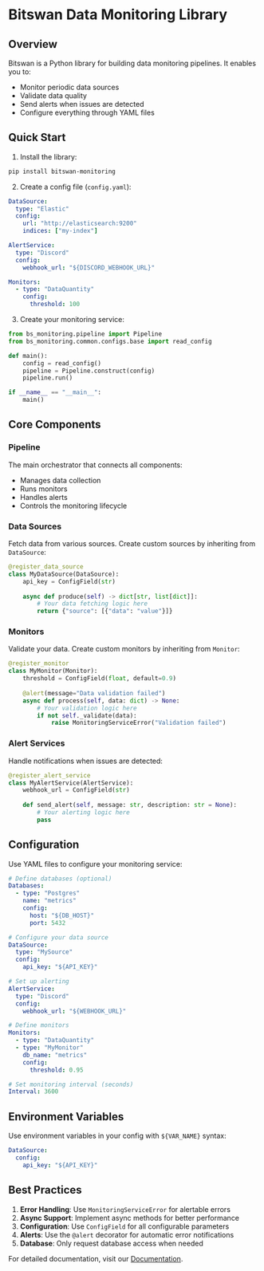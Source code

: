 # Bitswan Data Monitoring Library

## Overview

Bitswan is a Python library for building data monitoring pipelines. It enables you to:
- Monitor periodic data sources
- Validate data quality
- Send alerts when issues are detected
- Configure everything through YAML files

## Quick Start

1. Install the library:
```bash
pip install bitswan-monitoring
```

2. Create a config file (`config.yaml`):
```yaml
DataSource:
  type: "Elastic"
  config:
    url: "http://elasticsearch:9200"
    indices: ["my-index"]

AlertService:
  type: "Discord"
  config:
    webhook_url: "${DISCORD_WEBHOOK_URL}"

Monitors:
  - type: "DataQuantity"
    config:
      threshold: 100
```

3. Create your monitoring service:
```python
from bs_monitoring.pipeline import Pipeline
from bs_monitoring.common.configs.base import read_config

def main():
    config = read_config()
    pipeline = Pipeline.construct(config)
    pipeline.run()

if __name__ == "__main__":
    main()
```

## Core Components

### Pipeline
The main orchestrator that connects all components:
- Manages data collection
- Runs monitors
- Handles alerts
- Controls the monitoring lifecycle

### Data Sources
Fetch data from various sources. Create custom sources by inheriting from `DataSource`:
```python
@register_data_source
class MyDataSource(DataSource):
    api_key = ConfigField(str)
    
    async def produce(self) -> dict[str, list[dict]]:
        # Your data fetching logic here
        return {"source": [{"data": "value"}]}
```

### Monitors
Validate your data. Create custom monitors by inheriting from `Monitor`:
```python
@register_monitor
class MyMonitor(Monitor):
    threshold = ConfigField(float, default=0.9)
    
    @alert(message="Data validation failed")
    async def process(self, data: dict) -> None:
        # Your validation logic here
        if not self._validate(data):
            raise MonitoringServiceError("Validation failed")
```

### Alert Services
Handle notifications when issues are detected:
```python
@register_alert_service
class MyAlertService(AlertService):
    webhook_url = ConfigField(str)
    
    def send_alert(self, message: str, description: str = None):
        # Your alerting logic here
        pass
```

## Configuration

Use YAML files to configure your monitoring service:
```yaml
# Define databases (optional)
Databases:
  - type: "Postgres"
    name: "metrics"
    config:
      host: "${DB_HOST}"
      port: 5432

# Configure your data source
DataSource:
  type: "MySource"
  config:
    api_key: "${API_KEY}"

# Set up alerting
AlertService:
  type: "Discord"
  config:
    webhook_url: "${WEBHOOK_URL}"

# Define monitors
Monitors:
  - type: "DataQuantity"
  - type: "MyMonitor"
    db_name: "metrics"
    config:
      threshold: 0.95

# Set monitoring interval (seconds)
Interval: 3600
```

## Environment Variables

Use environment variables in your config with `${VAR_NAME}` syntax:
```yaml
DataSource:
  config:
    api_key: "${API_KEY}"
```

## Best Practices

1. **Error Handling**: Use `MonitoringServiceError` for alertable errors
2. **Async Support**: Implement async methods for better performance
3. **Configuration**: Use `ConfigField` for all configurable parameters
4. **Alerts**: Use the `@alert` decorator for automatic error notifications
5. **Database**: Only request database access when needed

For detailed documentation, visit our [Documentation](link-to-your-documentation).
